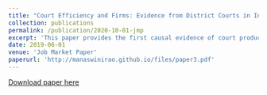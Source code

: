 ```yaml
---
title: "Court Efficiency and Firms: Evidence from District Courts in India"
collection: publications
permalink: /publication/2020-10-01-jmp
excerpt: 'This paper provides the first causal evidence of court productivity on firm production using novel data comprising of 6 million case records across 195 court districts in India over 9 years along two margins. First, I show that court productivity, measured as the rate of case resolution as a percentage of annual caseload, has an “institutional” effect on the overall business environment by reducing transaction cost frictions. Second, courts also have direct effects on firms engaged in litigation through the length of the litigation process itself, or what I term as the “opportunity” cost effect. For demonstrating the first set of effects as causal, I exploit plausible exogenous variation in judge occupancy, arising out of a system of rotating transfers of judges and increasing vacancy, to instrument for endogenous court productivity. To demonstrate the direct effects, I make use of deterministic rules that define the jurisdiction of a case, showing that they are orthogonal to the firms outcomes prior to case filing. Finally, I provide suggestive evidence showing that court productivity enhances the effectiveness of legal reforms. In other words, the effects of any welfare enhancing policy or legislative reforms are limited by low court productivity. Therefore, policy solutions centered around legislative changes to promote economic development should also focus on improving court productivity.'
date: 2019-06-01
venue: 'Job Market Paper'
paperurl: 'http://manaswinirao.github.io/files/paper3.pdf'
---
```


[Download paper here](http://manaswinirao.github.io/files/paper3.pdf)